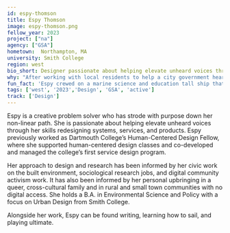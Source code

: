 ```yaml
---
id: espy-thomson
title: Espy Thomson
image: espy-thomson.png
fellow_year: 2023
project: ["na"]
agency: ["GSA"]
hometown:  Northampton, MA
university: Smith College
region: west
bio_short: Designer passionate about helping elevate unheard voices through her skills redesigning systems, services, and products
why: "After working with local residents to help a city government hear and understand their housing needs, I became interested in civic tech. I was excited to discover the U.S. Digital Corps because it provides a gateway to do the work I want to do with the potential for large-scale impact. There is also an amazing community of designers, with support for early-career professionals."
fun_fact: 'Espy crewed on a marine science and education tall ship that sailed from San Diego to Tahiti.'
tags: ['west', '2023','Design', 'GSA', 'active']
track: ['Design']
---
```


Espy is a creative problem solver who has strode with purpose down her non-linear path. She is passionate about helping elevate unheard voices through her skills redesigning systems, services, and products. Espy previously worked as Dartmouth College’s Human-Centered Design Fellow, where she supported human-centered design classes and co-developed and managed the college’s first service design program.

Her approach to design and research has been informed by her civic work on the built environment, sociological research jobs, and digital community activism work. It has also been informed by her personal upbringing in a queer, cross-cultural family and in rural and small town communities with no digital access. She holds a B.A. in Environmental Science and Policy with a focus on Urban Design from Smith College.

Alongside her work, Espy can be found writing, learning how to sail, and playing ultimate.
